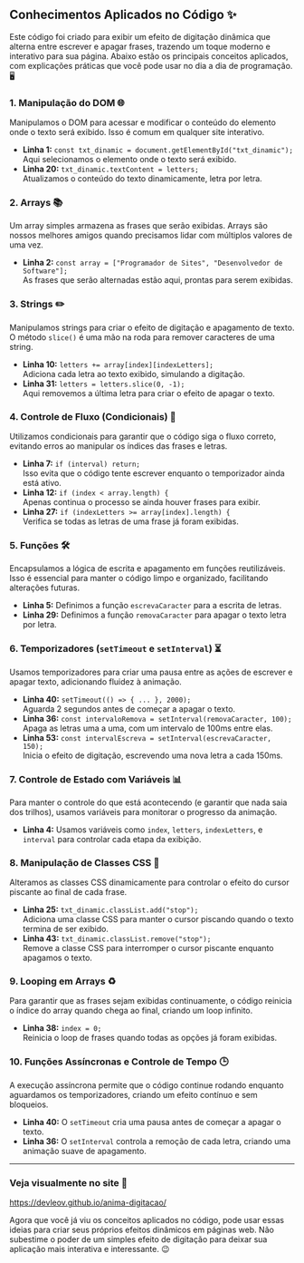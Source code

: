 ## Conhecimentos Aplicados no Código ✨

Este código foi criado para exibir um efeito de digitação dinâmica que alterna entre escrever e apagar frases, trazendo um toque moderno e interativo para sua página. Abaixo estão os principais conceitos aplicados, com explicações práticas que você pode usar no dia a dia de programação. 🖥️

### 1. Manipulação do DOM 🌐  
Manipulamos o DOM para acessar e modificar o conteúdo do elemento onde o texto será exibido. Isso é comum em qualquer site interativo.

- **Linha 1:** `const txt_dinamic = document.getElementById("txt_dinamic");`  
    Aqui selecionamos o elemento onde o texto será exibido.
- **Linha 20:** `txt_dinamic.textContent = letters;`  
    Atualizamos o conteúdo do texto dinamicamente, letra por letra.

### 2. Arrays 📚  
Um array simples armazena as frases que serão exibidas. Arrays são nossos melhores amigos quando precisamos lidar com múltiplos valores de uma vez.

- **Linha 2:** `const array = ["Programador de Sites", "Desenvolvedor de Software"];`  
    As frases que serão alternadas estão aqui, prontas para serem exibidas.

### 3. Strings ✏️  
Manipulamos strings para criar o efeito de digitação e apagamento de texto. O método `slice()` é uma mão na roda para remover caracteres de uma string.

- **Linha 10:** `letters += array[index][indexLetters];`  
    Adiciona cada letra ao texto exibido, simulando a digitação.
- **Linha 31:** `letters = letters.slice(0, -1);`  
    Aqui removemos a última letra para criar o efeito de apagar o texto.

### 4. Controle de Fluxo (Condicionais) 🔄  
Utilizamos condicionais para garantir que o código siga o fluxo correto, evitando erros ao manipular os índices das frases e letras.

- **Linha 7:** `if (interval) return;`  
    Isso evita que o código tente escrever enquanto o temporizador ainda está ativo.
- **Linha 12:** `if (index < array.length) {`  
    Apenas continua o processo se ainda houver frases para exibir.
- **Linha 27:** `if (indexLetters >= array[index].length) {`  
    Verifica se todas as letras de uma frase já foram exibidas.

### 5. Funções 🛠️  
Encapsulamos a lógica de escrita e apagamento em funções reutilizáveis. Isso é essencial para manter o código limpo e organizado, facilitando alterações futuras.

- **Linha 5:** Definimos a função `escrevaCaracter` para a escrita de letras.
- **Linha 29:** Definimos a função `removaCaracter` para apagar o texto letra por letra.

### 6. Temporizadores (`setTimeout` e `setInterval`) ⏳  
Usamos temporizadores para criar uma pausa entre as ações de escrever e apagar texto, adicionando fluidez à animação.

- **Linha 40:** `setTimeout(() => { ... }, 2000);`  
    Aguarda 2 segundos antes de começar a apagar o texto.
- **Linha 36:** `const intervaloRemova = setInterval(removaCaracter, 100);`  
    Apaga as letras uma a uma, com um intervalo de 100ms entre elas.
- **Linha 53:** `const intervalEscreva = setInterval(escrevaCaracter, 150);`  
    Inicia o efeito de digitação, escrevendo uma nova letra a cada 150ms.

### 7. Controle de Estado com Variáveis 📊  
Para manter o controle do que está acontecendo (e garantir que nada saia dos trilhos), usamos variáveis para monitorar o progresso da animação.

- **Linha 4:** Usamos variáveis como `index`, `letters`, `indexLetters`, e `interval` para controlar cada etapa da exibição.

### 8. Manipulação de Classes CSS 🎨  
Alteramos as classes CSS dinamicamente para controlar o efeito do cursor piscante ao final de cada frase.

- **Linha 25:** `txt_dinamic.classList.add("stop");`  
    Adiciona uma classe CSS para manter o cursor piscando quando o texto termina de ser exibido.
- **Linha 43:** `txt_dinamic.classList.remove("stop");`  
    Remove a classe CSS para interromper o cursor piscante enquanto apagamos o texto.

### 9. Looping em Arrays ♻️  
Para garantir que as frases sejam exibidas continuamente, o código reinicia o índice do array quando chega ao final, criando um loop infinito.

- **Linha 38:** `index = 0;`  
    Reinicia o loop de frases quando todas as opções já foram exibidas.

### 10. Funções Assíncronas e Controle de Tempo 🕒  
A execução assíncrona permite que o código continue rodando enquanto aguardamos os temporizadores, criando um efeito contínuo e sem bloqueios.

- **Linha 40:** O `setTimeout` cria uma pausa antes de começar a apagar o texto.
- **Linha 36:** O `setInterval` controla a remoção de cada letra, criando uma animação suave de apagamento.

---

### Veja visualmente no site 🔗
https://devleov.github.io/anima-digitacao/

Agora que você já viu os conceitos aplicados no código, pode usar essas ideias para criar seus próprios efeitos dinâmicos em páginas web. Não subestime o poder de um simples efeito de digitação para deixar sua aplicação mais interativa e interessante. 😉


